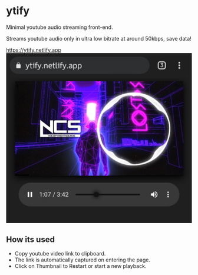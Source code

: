 # ytify
Minimal youtube audio streaming front-end.

Streams youtube audio only in ultra low bitrate at around 50kbps, save data!

https://ytify.netlify.app
![](screenshot.png)

## How its used
- Copy youtube video link to clipboard.
- The link is automatically captured on entering the page.
- Click on Thumbnail to Restart or start a new playback.
